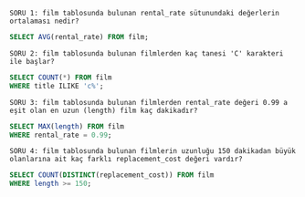 `SORU 1: film tablosunda bulunan rental_rate sütunundaki değerlerin ortalaması nedir?`
```SQL
SELECT AVG(rental_rate) FROM film;
```

`SORU 2: film tablosunda bulunan filmlerden kaç tanesi 'C' karakteri ile başlar?`
```SQL
SELECT COUNT(*) FROM film
WHERE title ILIKE 'c%';
```

`SORU 3: film tablosunda bulunan filmlerden rental_rate değeri 0.99 a eşit olan en uzun (length) film kaç dakikadır?`
```SQL
SELECT MAX(length) FROM film
WHERE rental_rate = 0.99;
```

`SORU 4: film tablosunda bulunan filmlerin uzunluğu 150 dakikadan büyük olanlarına ait kaç farklı replacement_cost değeri vardır?`
```SQL
SELECT COUNT(DISTINCT(replacement_cost)) FROM film
WHERE length >= 150;
```

